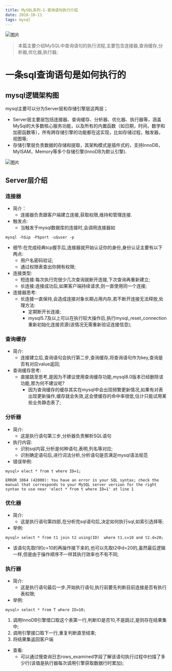 ```yaml
---
title: MySQL系列-1-查询语句执行介绍
date: 2018-10-11
tags: mysql
---
```

![图片](http://pl5cg4rhb.bkt.clouddn.com/dubbo7page.png)
>本篇主要介绍MySQL中查询语句的执行流程,主要包含连接器,查询缓存,分析器,优化器,执行器;

<!-- more -->
# 一条sql查询语句是如何执行的
## mysql逻辑架构图
mysql主要可以分为Server层和存储引擎层这两层；
* Server层主要层包括连接器、查询缓存、分析器、优化器、执行器等，涵盖 MySql的大多数核心服务功能，以及所有的内置函数（如日期，时间，数学和加密函数等），所有跨存储引擎的功能都在这实现，比如存储过程，触发器，视图等;
* 存储引擎层负责数据的存储和提取，其架构模式是插件式的，支持InnoDB，MyISAM，Memory等多个存储引擎(InnoDB为默认引擎).

![图片](http://pl5cg4rhb.bkt.clouddn.com/mysql-1-1.png)
## Server层介绍
### 连接器
* 简介：
  * 连接器负责跟客户端建立连接,获取权限,维持和管理连接.
* 触发点:
  * 当触发于mysql数据库的连接时,会调用连接器如
```
mysql -h$ip -P$port -u$user -p
```
  * 细节:在完成经典tcp握手后,连接器就开始认证你的身份,身份认证主要有以下两点:
    * 用户名密码验证;
    * 通过权限表查出你拥有权限;
* 连接类型:
  * 短连接:每次执行完很少几次查询就断开连接,下次查询再重新建立;
  * 长连接:连接成功后,如果客户端持续请求,则一直使用同一个连接;
* 连接器思考:
  * 长连接一直保持,会造成连接对象长期占用内存,若不断开连接无法释放,处理方法:
    * 定期断开长连接;
    * mysql5.7及以上可以在执行较大操作后,执行mysql_reset_connection重新初始化连接资源(该情况无需重新验证连接信息);

### 查询缓存
* 简介:
  * 连接建立后,查询语句会执行第二步,查询缓存,将查询语句作为key,查询是否有对应value返回;
* 查询缓存思考:
  * 直接跳至思考,是因为不建议使用查询缓存功能,mysql8.0版本已经删除该功能,那为何不建议呢?
    * 因为查询缓存的缓存其实在mysql中会出现频繁更新情况,如果有对表出现更新操作,缓存就会失效,这会使缓存的命中率很低,估计只能试用某些业务静态表了;

### 分析器
* 简介:
  * 这是执行语句第三步,分析器负责解析SQL语句
* 执行内容:
  * 识别sql内容,分析是何种语句,表明,列名等对应;
  * 识别确定语句后,进行词法分析,分析语句是否满足mysql语法规范
* 错误举例:
```
mysql> elect * from t where ID=1;

ERROR 1064 (42000): You have an error in your SQL syntax; check the manual that corresponds to your MySQL server version for the right syntax to use near 'elect * from t where ID=1' at line 1
```

### 优化器
* 简介:
  * 这是执行语句第四部,在分析完sql语句后,决定如何执行sql,如索引选择等;
* 举例:
```
mysql> select * from t1 join t2 using(ID)  where t1.c=10 and t2.d=20;
```
  * 该语句先取t1的c=10的再操作接下来的,也可以先取t2中d=20的,虽然最后逻辑一样,但是由于操作顺序不一样其执行效率也不有不同;

### 执行器
* 简介:
  * 这是执行语句最后一步,开始执行语句,执行前要先判断目前连接是否有执行表权限;
* 举例:
```
mysql> select * from T where ID=10;
```
  1. 调用InnoDB引擎借口取这个表第一行,判断ID是否10,不是跳过,是则存在结果集中;
  2. 调用引擎接口取下一行,重复判断直至结束;
  3. 将结果集返回客户端
* 查看:
  * 可以通过慢查询日志rows_examined字段了解该语句执行过程中扫描了多少行(该值是执行器每次调用引擎获取数据行时累加);

